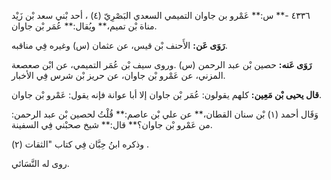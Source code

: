 ٤٣٣٦ -** س:** عَمْرو بن جاوان التميمي السعدي البَصْرِيّ (٤) ، أحد بْني سعد بْن زَيْد مناة بْن تميم،** ويُقال:** عُمَر بْن جاوان.

**رَوَى عَن:** الأَحنف بْن قيس، عن عثمان (س) وغيره فِي مناقبه.

**رَوَى عَنه:** حصين بْن عبد الرحمن (س) .وروى سيف بْن عُمَر التميمي، عن ابْن صعصعة المزني، عن عَمْرو بْن جاوان، عن حريز بْن شرس فِي الأخبار.

**قال يحيى بْن مَعِين:** كلهم يقولون: عُمَر بْن جاوان إلا أبا عوانة فإنه يقول: عَمْرو بْن جاوان.

وَقَال أحمد (١) بْن سنان القطان،** عن علي بْن عاصم:** قُلْتُ لحصين بْن عبد الرحمن: من عَمْرو بْن جاوان؟** قال:** شيخ صحبْني فِي السفينة.

وذكره ابنُ حِبَّان فِي كتاب "الثقات (٢) .

روى له النَّسَائي.